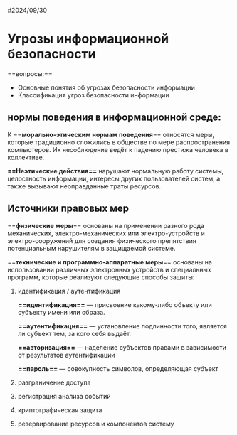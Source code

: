 #2024/09/30
# Угрозы информационной безопасности

==вопросы:== 
- Основные понятия об угрозах безопасности информации
- Классификация угроз безопасности информации


## нормы поведения в информационной среде:

К ==**морально-этическим нормам поведения**== относятся меры, которые традиционно сложились в обществе по мере распространения компьютеров. Их несоблюдение ведёт к падению престижа человека в коллективе.

**==Неэтические действия==** нарушают нормальную работу системы, целостность информации, интересы других пользователей систем, а также вызывают неоправданные траты ресурсов.

## Источники правовых мер

==**физические меры**== основаны на применении разного рода механических, электро-механических или электро-устройств и электро-сооружений для создания физического препятствия потенциальным нарушителям в защищаемой системе.

==**технические и программно-аппаратные меры**== основаны на использовании различных электронных устройств и специальных программ, которые реализуют следующие способы защиты: 
1. идентификация / аутентификация
	
	**==идентификация==** — присвоение какому-либо объекту или субъекту имени или образа.
	
	**==аутентификация==** — установление подлинности того, является ли субъект тем, за кого себя выдаёт.
	
	**==авторизация==** — наделение субъектов правами в зависимости от результатов аутентификации
	
	**==пароль==** — совокупность символов, определяющая субъект
	
2. разграничение доступа
3. регистрация анализа событий
4. криптографическая защита
5. резервирование ресурсов и компонентов систему